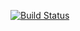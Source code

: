 [![Build
Status](https://travis-ci.org/sneumann/RaMoNA.svg?branch=master)](https://travis-ci.org/sneumann/RaMoNA)
